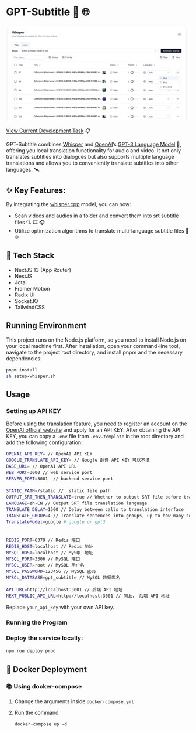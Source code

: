 # GPT-Subtitle :speech_balloon: :globe_with_meridians:

![whisper_preview](pictures/whisper_preview.png)

[View Current Development Task](https://hqwuzhaoyi.notion.site/gpt-subtitle-b1eed463063a484f93bdfca91277fc3a?pvs=4) :clipboard:

GPT-Subtitle combines [Whisper](https://github.com/ggerganov/whisper.cpp) and [OpenAI](https://openai.com/)’s [GPT-3 Language Model](https://openai.com/gpt-3/) :brain:, offering you local translation functionality for audio and video. It not only translates subtitles into dialogues but also supports multiple language translations and allows you to conveniently translate subtitles into other languages. :artificial_satellite:

## :sparkles: Key Features:

By integrating the [whisper.cpp](https://github.com/ggerganov/whisper.cpp) model, you can now:

- Scan videos and audios in a folder and convert them into srt subtitle files :mag: :film_strip: :headphones:
- Utilize optimization algorithms to translate multi-language subtitle files :speech_balloon: :globe_with_meridians:

## :wrench: Tech Stack

- NextJS 13 (App Router)
- NestJS
- Jotai
- Framer Motion
- Radix UI
- Socket.IO
- TailwindCSS

## Running Environment

This project runs on the Node.js platform, so you need to install Node.js on your local machine first. After installation, open your command-line tool, navigate to the project root directory, and install pnpm and the necessary dependencies:

```sh
pnpm install
sh setup-whisper.sh
```

## Usage

### Setting up API KEY

Before using the translation feature, you need to register an account on the [OpenAI official website](https://beta.openai.com/signup/) and apply for an API KEY. After obtaining the API KEY, you can copy a `.env` file from `.env.template` in the root directory and add the following configuration:

```sh
OPENAI_API_KEY= // OpenAI API KEY
GOOGLE_TRANSLATE_API_KEY= // Google 翻译 API KEY 可以不填
BASE_URL= // OpenAI API URL
WEB_PORT=3000 // web service port
SERVER_PORT=3001  // backend service port

STATIC_PATH=/static //  static file path
OUTPUT_SRT_THEN_TRANSLATE=true // Whether to output SRT file before translation
LANGUAGE=zh-CN // Output SRT file translation language
TRANSLATE_DELAY=1500 // Delay between calls to translation interface
TRANSLATE_GROUP=4 // Translate sentences into groups, up to how many sentences at a time
TranslateModel=google # google or gpt3


REDIS_PORT=6379 // Redis 端口
REDIS_HOST=localhost // Redis 地址
MYSQL_HOST=localhost // MySQL 地址
MYSQL_PORT=3306 // MySQL 端口
MYSQL_USER=root // MySQL 用户名
MYSQL_PASSWORD=123456 // MySQL 密码
MYSQL_DATABASE=gpt_subtitle // MySQL 数据库名

API_URL=http://localhost:3001 // 后端 API 地址
NEXT_PUBLIC_API_URL=http://localhost:3001 // 同上， 后端 API 地址
```

Replace `your_api_key` with your own API key.

### Running the Program

### Deploy the service locally:

```sh
npm run deploy:prod
```



## :whale: Docker Deployment

### :books: Using docker-compose

1. Change the arguments inside `docker-compose.yml`

2. Run the command

   ```
   docker-compose up -d
   ```
